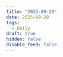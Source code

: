 ```yaml
---
title: "2025-09-29"
date: 2025-09-29
tags:
  - Daily
draft: true
hidden: false
disable_feed: false
---
```


